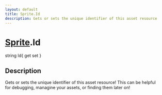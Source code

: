 ```yaml
---
layout: default
title: Sprite.Id
description: Gets or sets the unique identifier of this asset resource! This can be helpful for debugging, managine your assets, or finding them later on!
---
```

# [Sprite]({{site.url}}/Pages/StereoKit/Sprite.html).Id

<div class='signature' markdown='1'>
string Id{ get set }
</div>

## Description
Gets or sets the unique identifier of this asset resource!
This can be helpful for debugging, managine your assets, or finding
them later on!

